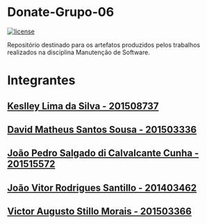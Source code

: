 # Donate-Grupo-06
[![license](https://img.shields.io/github/license/keslleylima/Donate---Grupo-06.svg)](https://github.com/keslleylima/Donate---Grupo-06/blob/master/LICENSE)

Repositório destinado para os artefatos produzidos pelos trabalhos realizados na disciplina Manutenção de Software.

# Integrantes 
  ## [Keslley Lima da Silva - 201508737](https://github.com/keslleylima)
  ## [David Matheus Santos Sousa - 201503336 ](https://github.com/MSSDavid)
  ## [João Pedro Salgado di Calvalcante Cunha - 201515572 ](https://github.com/joaopsalgado)
  ## [João Vitor Rodrigues Santillo - 201403462 ](https://github.com/jvsantillo) 
  ## [Victor Augusto Stillo Morais - 201503366 ](https://github.com/VictorStillo)
  
